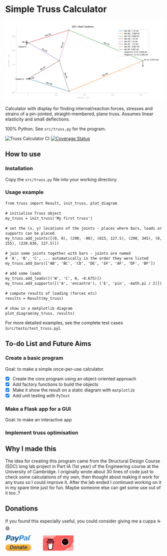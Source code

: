 # Simple Truss Calculator

![Example Truss used in SDC](Media/GitHub/example_screenshot.png)

Calculator with display for finding internal/reaction forces, stresses and strains of a pin-jointed, straight-membered, plane truss. Assumes linear elasticity and small deflections.

100% Python. See `src/truss.py` for the program.


![Truss Calculator CI](https://github.com/lorcan2440/Simple-Truss-Calculator/actions/workflows/main.yml/badge.svg)
[![Coverage Status](https://coveralls.io/repos/github/lorcan2440/Simple-Truss-Calculator/badge.svg)](https://coveralls.io/github/lorcan2440/Simple-Truss-Calculator?branch=master)

## How to use

### Installation

Copy the `src/truss.py` file into your working directory.

### Usage example

```
from truss import Result, init_truss, plot_diagram

# initialise Truss object
my_truss = init_truss('My first truss')

# set the (x, y) locations of the joints - places where bars, loads or supports can be placed
my_truss.add_joints([(0, 0), (290, -90), (815, 127.5), (290, 345), (0, 255), (220.836, 127.5)])

# join some joints together with bars - joints are named 
# 'A', 'B', 'C', ... automatically in the order they were listed
my_truss.add_bars(['AB', 'BC', 'CD', 'DE', 'EF', 'AF', 'DF', 'BF'])

# add some loads
my_truss.add_loads([('W', 'C', 0, -0.675)])
my_truss.add_supports([('A', 'encastre'), ('E', 'pin', -math.pi / 2)])

# compute results of loading (forces etc)
results = Result(my_truss)

# show in a matplotlib diagram
plot_diagram(my_truss, results)
```

For more detailed examples, see the complete test cases (`src/tests/test_truss.py`).

## To-do List and Future Aims

### Create a basic program

  Goal: to make a simple once-per-use calculator.

  * [x] Create the core program using an object-oriented approach
  * [x] Add factory functions to build the objects
  * [x] Make it show the result on a static diagram with `matplotlib`
  * [x] Add unit testing with `PyTest`

### Make a Flask app for a GUI

  Goal: to make an interactive app

### Implement truss optimisation



## Why I made this

The idea for creating this program came from the Structural Design Course (SDC) long lab project in Part IA (1st year) of the Engineering course at the University of Cambridge. I originally wrote about 30 lines of code just to check some calculations of my own, then thought about making it work for any truss so I could improve it. After the lab ended I continued working on it in my spare time just for fun. Maybe someone else can get some use out of it too..?


## Donations

If you found this especially useful, you could consider giving me a cuppa :coffee: :smile:

[<img src="Media/GitHub/paypal_donate_button_transparent.png" width=84, height=50>](https://www.paypal.me/lorcan2440)
&emsp;&emsp;
[<img src="Media/GitHub/buy_me_a_coffee.png" width=99, height=50>](https://www.buymeacoffee.com/lorcan)
